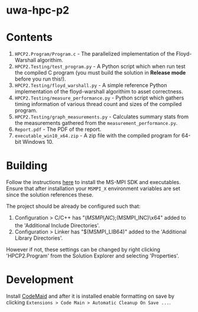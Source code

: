 # uwa-hpc-p2

# Contents

1. `HPCP2.Program/Program.c` - The parallelized implementation of the Floyd-Warshall algorithim.
2. `HPCP2.Testing/test_program.py` - A Python script which when run test the compiled C program (you must build the solution in **Release mode** before you run this!).
3. `HPCP2.Testing/floyd_warshall.py` - A simple reference Python implementation of the floyd-warshall algorithim to asset correctness.
4. `HPCP2.Testing/measure_performance.py` - Python script which gathers timing information of various thread count and sizes of the compiled program.
5. `HPCP2.Testing/graph_measurements.py` - Calculates summary stats from the measurements gathered from the `measurement_performance.py`.
6. `Report.pdf` - The PDF of the report.
7. `executable_win10_x64.zip` - A zip file with the compiled program for 64-bit Windows 10.

# Building

Follow the instructions [here](https://blogs.technet.microsoft.com/windowshpc/2015/02/02/how-to-compile-and-run-a-simple-ms-mpi-program/) to install the MS-MPI SDK and executables. Ensure that after installation your `MSMPI_X` environment variables are set since the solution references these.

The project should be already be configured such that:
1. Configuration > C/C++ has "$(MSMPI_INC);$(MSMPI_INC)\x64" added to the 'Additional Include Directories'.
2. Configuration > Linker has "$(MSMPI_LIB64)" added to the 'Additional Library Directories'.

However if not, these settings can be changed by right clicking 'HPCP2.Program' from the Solution Explorer and selecting 'Properties'.

# Development

Install [CodeMaid](https://marketplace.visualstudio.com/items?itemName=SteveCadwallader.CodeMaid) and after it is installed enable formatting on save by clicking `Extensions > Code Main > Automatic Cleanup On Save ...`.
